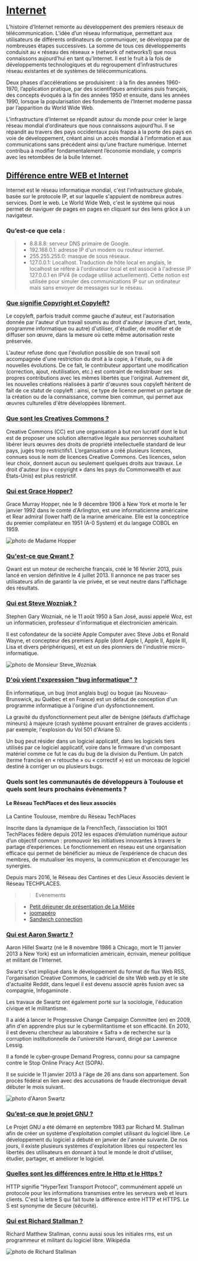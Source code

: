 # [Internet](https://www.google.fr/url?sa=t&rct=j&q=&esrc=s&source=web&cd=1&cad=rja&uact=8&ved=0ahUKEwiVosuZq9vSAhXBfRoKHVJZDvEQFggaMAA&url=https%3A%2F%2Ffr.wikipedia.org%2Fwiki%2FHistoire_d%27Internet&usg=AFQjCNGmAMqlwoo6fsfXSi7Fc7gP66S1FA&sig2=wKt9WOkaWfd1YjlbDuUaew&bvm=bv.149397726,d.d2s)  
  
L’histoire d’Internet remonte au développement des premiers réseaux de télécommunication. L’idée d’un réseau informatique, permettant aux utilisateurs de différents ordinateurs de communiquer, se développa par de nombreuses étapes successives. La somme de tous ces développements conduisit au « réseau des réseaux » (network of networks1) que nous connaissons aujourd’hui en tant qu'Internet. Il est le fruit à la fois de développements technologiques et du regroupement d’infrastructures réseau existantes et de systèmes de télécommunications.

Deux phases d'accélérations se produisirent : à la fin des années 1960-1970, l’application pratique, par des scientifiques américains puis français, des concepts évoqués à la fin des années 1950 et ensuite, dans les années 1990, lorsque la popularisation des fondements de l’Internet moderne passa par l’apparition du World Wide Web.

L’infrastructure d’Internet se répandit autour du monde pour créer le large réseau mondial d’ordinateurs que nous connaissons aujourd’hui. Il se répandit au travers des pays occidentaux puis frappa à la porte des pays en voie de développement, créant ainsi un accès mondial à l’information et aux communications sans précédent ainsi qu’une fracture numérique. Internet contribua à modifier fondamentalement l’économie mondiale, y compris avec les retombées de la bulle Internet.  
  
## [Différence entre WEB et Internet](https://www.google.fr/url?sa=t&rct=j&q=&esrc=s&source=web&cd=2&cad=rja&uact=8&sqi=2&ved=0ahUKEwjKk5-qq9vSAhVDBBoKHaJKA-0QFggdMAE&url=https%3A%2F%2Fwww.miximum.fr%2Fblog%2Fquelle-est-la-difference-entre-web-et-internet%2F&usg=AFQjCNEftAj1uDlSnTuAl5K4OblIxjpJnA&sig2=9BlQ1fR6sUjNJ34SArxWhg&bvm=bv.149397726,d.d2s)  
  
Internet est le réseau informatique mondial, c'est l'infrastructure globale, basée sur le protocole IP, et sur laquelle s'appuient de nombreux autres services. Dont le web. Le World Wide Web, c'est le système qui nous permet de naviguer de pages en pages en cliquant sur des liens grâce à un navigateur.  
  
### Qu’est-ce que cela :  
  
>* 8.8.8.8: serveur DNS primaire de Google.  
>* 192.168.0.1: adresse IP d'un modem ou routeur internet.  
>* 255.255.255.0: masque de sous réseaux.  
>* 127.0.0.1: Localhost. Traduction de hôte local en anglais, le localhost se réfère à l'ordinateur local et est associé à l'adresse IP 127.0.0.1 en IPV4 (le codage utilisé actuellement). Cette notion est utilisée pour simuler des communications IP sur un ordinateur mais sans envoyer de messages sur le réseau.  
  
### [Que signifie Copyright et Copyleft?](https://www.google.fr/url?sa=t&rct=j&q=&esrc=s&source=web&cd=1&cad=rja&uact=8&sqi=2&ved=0ahUKEwiW1-rLq9vSAhUBlxoKHU_ECJIQFggaMAA&url=https%3A%2F%2Ffr.wikipedia.org%2Fwiki%2FCopyleft&usg=AFQjCNHYcUPqDnEF0SwSR1PXdNX4KFh1FQ&sig2=BoiIrE7lYgHJrFieADYXIw&bvm=bv.149397726,d.d2s)  
  
Le copyleft, parfois traduit comme gauche d'auteur, est l'autorisation donnée par l'auteur d'un travail soumis au droit d'auteur (œuvre d'art, texte, programme informatique ou autre) d'utiliser, d'étudier, de modifier et de diffuser son œuvre, dans la mesure où cette même autorisation reste préservée.

L'auteur refuse donc que l'évolution possible de son travail soit accompagnée d'une restriction du droit à la copie, à l'étude, ou à de nouvelles évolutions. De ce fait, le contributeur apportant une modification (correction, ajout, réutilisation, etc.) est contraint de redistribuer ses propres contributions avec les mêmes libertés que l'original. Autrement dit, les nouvelles créations réalisées à partir d'œuvres sous copyleft héritent de fait de ce statut de copyleft : ainsi, ce type de licence permet un partage de la création ou de la connaissance, comme bien commun, qui permet aux œuvres culturelles d'être développées librement.  
  
### [Que sont les Creatives Commons ?](https://www.google.fr/url?sa=t&rct=j&q=&esrc=s&source=web&cd=3&cad=rja&uact=8&ved=0ahUKEwim9Jvjq9vSAhXGWhoKHdvzAfUQFggtMAI&url=https%3A%2F%2Ffr.wikipedia.org%2Fwiki%2FCreative_Commons&usg=AFQjCNGKMZ7aztlfg0fNW0cjqmvjiwNWpw&sig2=Dqt92r7DWhHifYSvYTRtNQ&bvm=bv.149397726,d.d2s)  
  
Creative Commons (CC) est une organisation à but non lucratif dont le but est de proposer une solution alternative légale aux personnes souhaitant libérer leurs œuvres des droits de propriété intellectuelle standard de leur pays, jugés trop restrictifs1. L’organisation a créé plusieurs licences, connues sous le nom de licences Creative Commons. Ces licences, selon leur choix, donnent aucun ou seulement quelques droits aux travaux. Le droit d'auteur (ou « copyright » dans les pays du Commonwealth et aux États-Unis) est plus restrictif.  
  
  
### [Qui est Grace Hopper?](https://www.google.fr/url?sa=t&rct=j&q=&esrc=s&source=web&cd=1&cad=rja&uact=8&sqi=2&ved=0ahUKEwiu4Kn4q9vSAhWCCBoKHaC0BPkQFggaMAA&url=https%3A%2F%2Ffr.wikipedia.org%2Fwiki%2FGrace_Hopper&usg=AFQjCNEGNFysqHfjuU7MKb9K8WEpB37U2Q&sig2=1Ylzo18HvfQ_QsPOwJHUow&bvm=bv.149397726,d.d2s)  
  
Grace Murray Hopper, née le 9 décembre 1906 à New York et morte le 1er janvier 1992 dans le comté d'Arlington, est une informaticienne américaine et Rear admiral (lower half) de la marine américaine. Elle est la conceptrice du premier compilateur en 1951 (A-0 System) et du langage COBOL en 1959.  
  
<img src="https://upload.wikimedia.org/wikipedia/commons/thumb/3/37/Grace_Hopper_and_UNIVAC.jpg/220px-Grace_Hopper_and_UNIVAC.jpg" alt="photo de Madame Hopper">  
  
### [Qu'est-ce que Qwant ?](https://www.google.fr/url?sa=t&rct=j&q=&esrc=s&source=web&cd=3&cad=rja&uact=8&ved=0ahUKEwjr2ZyMrNvSAhXFPxoKHZ6uBb4QFggiMAI&url=https%3A%2F%2Ffr.wikipedia.org%2Fwiki%2FQwant&usg=AFQjCNHM8M2g1co0ATcQGMJINJbYsQaNyg&sig2=w6QsEMTYJEGpW9gpb_FoHA&bvm=bv.149397726,d.d2s)  
  
Qwant est un moteur de recherche français, créé le 16 février 2013, puis lancé en version définitive le 4 juillet 2013. Il annonce ne pas tracer ses utilisateurs afin de garantir la vie privée, et se veut neutre dans l'affichage des résultats.  
  
### [Qui est Steve Wozniak ?](https://www.google.fr/url?sa=t&rct=j&q=&esrc=s&source=web&cd=1&cad=rja&uact=8&ved=0ahUKEwivxtShrNvSAhXGPxoKHQLTCKAQFggaMAA&url=https%3A%2F%2Ffr.wikipedia.org%2Fwiki%2FSteve_Wozniak&usg=AFQjCNE1kJ9Wgg3ZmiABPDMLmTJTDg5ZCw&sig2=ioF3s5MqcKAfT2a4rm9L2Q&bvm=bv.149397726,d.d2s)  
  
Stephen Gary Wozniak, né le 11 août 1950 à San José, aussi appelé Woz, est un informaticien, professeur d'informatique et électronicien américain.

Il est cofondateur de la société Apple Computer avec Steve Jobs et Ronald Wayne, et concepteur des premiers Apple (dont Apple I, Apple II, Apple III, Lisa et divers périphériques), et est un des pionniers de l'industrie micro-informatique.  
  
<img src="https://upload.wikimedia.org/wikipedia/commons/thumb/f/f6/Steve_Wozniak.jpg/220px-Steve_Wozniak.jpg" alt="photo de Monsieur Steve_Wozniak">  
  
### [D'où vient l'expression "bug informatique" ?](https://www.google.fr/url?sa=t&rct=j&q=&esrc=s&source=web&cd=1&cad=rja&uact=8&sqi=2&ved=0ahUKEwj3tM-0rNvSAhWDyRoKHTCsDu0QFggaMAA&url=https%3A%2F%2Ffr.wikipedia.org%2Fwiki%2FBug_(informatique)&usg=AFQjCNGgMmDuwyR9iVfJihi9kxUdFEinHw&sig2=GcnCV6_jUgrbgFGpbfrTyw&bvm=bv.149397726,d.d2s)  
  
En informatique, un bug (mot anglais bug) ou bogue (au Nouveau-Brunswick, au Québec et en France) est un défaut de conception d'un programme informatique à l'origine d'un dysfonctionnement.

La gravité du dysfonctionnement peut aller de bénigne (défauts d’affichage mineurs) à majeure (crash système pouvant entraîner de graves accidents : par exemple, l'explosion du Vol 501 d'Ariane 5).

Un bug peut résider dans un logiciel applicatif, dans les logiciels tiers utilisés par ce logiciel applicatif, voire dans le firmware d'un composant matériel comme ce fut le cas du bug de la division du Pentium. Un patch (terme francisé en « retouche » ou « correctif ») est un morceau de logiciel destiné à corriger un ou plusieurs bugs.  
  

### Quels sont les communautés de développeurs à Toulouse et quels sont leurs prochains évènements ?  
  
#### Le Réseau TechPlaces et des lieux associés
La Cantine Toulouse, membre du Réseau TechPlaces  
  
Inscrite dans la dynamique de la FrenchTech, l’association loi 1901 TechPlaces fédère depuis 2012 les espaces d’émulation numérique autour d’un objectif commun : promouvoir les initiatives innovantes à travers le partage d’expériences. Le fonctionnement en réseau est une organisation efficace qui permet de bénéficier au mieux de l’expérience de chacun des membres, de mutualiser les moyens, la communication et d’encourager les synergies.

Depuis mars 2016, le Réseau des Cantines et des Lieux Associés devient le Réseau TECHPLACES.  
  
>>Evènements  
  
> * [Petit déjeuner de présentation de La Mêlée](http://lacantine-toulouse.org/7701/petit-dejeuner-de-presentation-de-la-melee)  
> * [joomapéro](http://lacantine-toulouse.org/7651/joomapero)  
> * [Sandwich connection](http://lacantine-toulouse.org/7697/sandwich-connection-comment-creer-gerer-sa-page-facebook-entreprise)  
  

### [Qui est Aaron Swartz ?](https://www.google.fr/url?sa=t&rct=j&q=&esrc=s&source=web&cd=2&cad=rja&uact=8&sqi=2&ved=0ahUKEwi2l9fNrNvSAhUQahoKHeKuCOcQFggiMAE&url=https%3A%2F%2Ffr.wikipedia.org%2Fwiki%2FAaron_Swartz&usg=AFQjCNGsiuNtWOgVAGmb03zPfyd4WbjD9Q&sig2=2f_ZVQfaDisxJyCG7G-xhQ&bvm=bv.149397726,d.d2s)  
  
Aaron Hillel Swartz (né le 8 novembre 1986 à Chicago, mort le 11 janvier 2013 à New York) est un informaticien américain, écrivain, meneur politique et militant de l'Internet.

Swartz s'est impliqué dans le développement du format de flux Web RSS, l'organisation Creative Commons, le cadriciel de site Web web.py et le site d'actualité Reddit, dans lequel il est devenu associé après fusion avec sa compagnie, Infogaminote .

Les travaux de Swartz ont également porté sur la sociologie, l'éducation civique et le militantisme.

Il a aidé à lancer le Progressive Change Campaign Committee (en) en 2009, afin d'en apprendre plus sur le cybermilitantisme et son efficacité. En 2010, il est devenu chercheur au laboratoire « Safra » de recherche sur la corruption institutionnelle de l'université Harvard, dirigé par Lawrence Lessig.

Il a fondé le cyber-groupe Demand Progress, connu pour sa campagne contre le Stop Online Piracy Act (SOPA).

Il se suicide le 11 janvier 2013 à l'âge de 26 ans dans son appartement. Son procès fédéral en lien avec des accusations de fraude électronique devait débuter le mois suivant.  
  
<img src="https://upload.wikimedia.org/wikipedia/commons/thumb/b/bf/Aaron_Swartz_at_Boston_Wikipedia_Meetup%2C_2009-08-18.jpg/220px-Aaron_Swartz_at_Boston_Wikipedia_Meetup%2C_2009-08-18.jpg" alt="photo d'Aaron Swartz">  
  
### [Qu’est-ce que le projet GNU ?](https://www.google.fr/url?sa=t&rct=j&q=&esrc=s&source=web&cd=2&cad=rja&uact=8&ved=0ahUKEwj5uZ_hqNvSAhWCtRoKHQJZCbgQFggeMAE&url=https%3A%2F%2Ffsfe.org%2Ffreesoftware%2Fbasics%2Fgnuproject.fr.html&usg=AFQjCNEwpSwMixH4o8XQuFHI3cccGZ2bVw&sig2=ldsLkwqPD7PPGJwIonE5sg)  
  
Le Projet GNU a été démarré en septembre 1983 par Richard M. Stallman afin de créer un système d'exploitation complet utilisant du logiciel libre. Le développement du logiciel a débuté en janvier de l'année suivante. De nos jours, il existe plusieurs systèmes d'exploitation libres qui respectent les libertés des utilisateurs en donnant à tout le monde le droit d'utiliser, étudier, partager, et améliorer le logiciel.  
  
### [Quelles sont les différences entre le Http et le Https ?](https://www.google.fr/url?sa=t&rct=j&q=&esrc=s&source=web&cd=2&cad=rja&uact=8&ved=0ahUKEwjolZjfrNvSAhWGAxoKHacMBe8QFggcMAE&url=http%3A%2F%2Fwww.africanbusinessjournal.info%2Findex.php%3Foption%3Dcom_content%26view%3Darticle%26id%3D936%3Asaviez-vous-quelle-est-la-difference-entre-http-et-https%26catid%3D37%3Ainnovations%26Itemid%3D397&usg=AFQjCNEKtdOaq0IEADDUuMxvK_TU5v_MZg&sig2=dW-l_IILjH9aJbBHB9eeCw&bvm=bv.149397726,d.d2s)  
  
HTTP signifie "HyperText Transport Protocol", communément appelé un protocole pour les informations transmises entre les serveurs web et leurs clients. C'est la lettre S qui fait toute la différence entre HTTP et HTTPS. Le S est synonyme de Secure (sécurité).  
  
### [Qui est Richard Stallman ?](https://www.google.fr/url?sa=t&rct=j&q=&esrc=s&source=web&cd=3&cad=rja&uact=8&ved=0ahUKEwj16YKZrdvSAhWFtBQKHdbmBk8QFggiMAI&url=https%3A%2F%2Ffr.wikipedia.org%2Fwiki%2FRichard_Stallman&usg=AFQjCNEDA0Rg90UGHKLbGc8bWdCfA1vugg&sig2=iISUsUajzuTS7I4h7TRfTw)  
  
Richard Matthew Stallman, connu aussi sous les initiales rms, est un programmeur et militant du logiciel libre. Wikipédia  
  
<img src="https://encrypted-tbn0.gstatic.com/images?q=tbn:ANd9GcRsP7yWjt2yD1aZqxMohLPC511uPbW40Ar95nPBCflGXtGAuExdog" alt="photo de Richard Stallman">  
  

  

  

  

  

  


















































